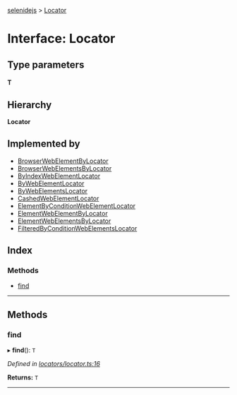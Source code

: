 [selenidejs](../README.md) > [Locator](../interfaces/locator.md)

# Interface: Locator

## Type parameters
#### T 
## Hierarchy

**Locator**

## Implemented by

* [BrowserWebElementByLocator](../classes/browserwebelementbylocator.md)
* [BrowserWebElementsByLocator](../classes/browserwebelementsbylocator.md)
* [ByIndexWebElementLocator](../classes/byindexwebelementlocator.md)
* [ByWebElementLocator](../classes/bywebelementlocator.md)
* [ByWebElementsLocator](../classes/bywebelementslocator.md)
* [CashedWebElementLocator](../classes/cashedwebelementlocator.md)
* [ElementByConditionWebElementLocator](../classes/elementbyconditionwebelementlocator.md)
* [ElementWebElementByLocator](../classes/elementwebelementbylocator.md)
* [ElementWebElementsByLocator](../classes/elementwebelementsbylocator.md)
* [FilteredByConditionWebElementsLocator](../classes/filteredbyconditionwebelementslocator.md)

## Index

### Methods

* [find](locator.md#find)

---

## Methods

<a id="find"></a>

###  find

▸ **find**(): `T`

*Defined in [locators/locator.ts:16](https://github.com/KnowledgeExpert/selenidejs/blob/master/lib/locators/locator.ts#L16)*

**Returns:** `T`

___

